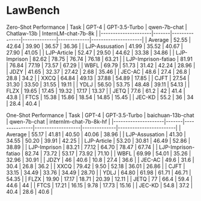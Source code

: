 # LawBench

Zero-Shot Performance
| Task                | GPT-4 | GPT-3.5-Turbo | qwen-7b-chat | Chatlaw-13b | InternLM-chat-7b-8k |
|---------------------|-------|---------------|--------------|-------------|---------------------|
| Average             | 52.55 | 42.64         | 39.90        | 36.57       | 36.36               |
| LJP-Assusation      | 41.99 | 35.52         | 40.67        | 27.90       | 41.05               |
| LJP-Article         | 52.47 | 29.50         | 44.62        | 33.38       | 34.86               |
| LJP-Imprison        | 82.62 | 78.75         | 76.74        | 76.18       | 63.21               |
| LJP-Imprison-fatiao | 81.91 | 76.84         | 77.19        | 73.57       | 67.29               |
| WBFL                | 69.79 | 51.73         | 31.42        | 42.24       | 28.96               |
| JDZY                | 41.65 | 32.37         | 27.42        | 2.68        | 35.46               |
| JEC-AC              | 48.6  | 27.4          | 26.8         | 28.8        | 34.2                |
| XXCQ                | 64.84 | 49.13         | 37.88        | 54.89       | 17.85               |
| CJFT                | 27.54 | 31.30         | 33.50        | 31.55       | 19.11               |
| YDLJ                | 56.50 | 53.75         | 48.48        | 39.11       | 54.13               |
| FLZX                | 19.65 | 17.45         | 19.32        | 17.17       | 13.37               |
| JETQ                | 77.6  | 61.2          | 42           | 41.4        | 43.8                |
| FTCS                | 15.38 | 15.86         | 18.54        | 14.85       | 15.45               |
| JEC-KD              | 55.2  | 36            | 34           | 28.4        | 40.4                |

One-Shot Performance
| Task                | GPT-4 | GPT-3.5-Turbo | baichuan-13b-chat | qwen-7b-chat | internlm-chat-7b-8k-hf |
|---------------------|-------|---------------|-------------------|--------------|------------------------|
| Average             | 55.17 | 41.81         | 40.50             | 40.06        | 38.96                  |
| LJP-Assusation      | 41.30 | 34.55         | 50.20             | 39.91        | 42.25                  |
| LJP-Article         | 53.20 | 30.81         | 46.49             | 52.86        | 38.89                  |
| LJP-Imprison        | 83.21 | 77.12         | 64.70             | 78.47        | 67.74                  |
| LJP-Imprison-fatiao | 82.74 | 73.72         | 53.17             | 73.92        | 71.10                  |
| WBFL                | 69.99 | 54.01         | 35.26             | 32.96        | 30.91                  |
| JDZY                | 46    | 40.6          | 10.8              | 27.4         | 36.6                   |
| JEC-AC              | 49.6  | 31.6          | 30.4              | 26.8         | 36.2                   |
| XXCQ                | 79.42 | 9.50          | 52.18             | 36.01        | 26.86                  |
| CJFT                | 33.15 | 34.49         | 33.76             | 34.49        | 28.70                  |
| YDLJ                | 64.80 | 61.98         | 61.71             | 46.71        | 54.35                  |
| FLZX                | 19.90 | 17.17         | 18.71             | 20.39        | 12.11                  |
| JETQ                | 77    | 66.4          | 59.4              | 44.6         | 44                     |
| FTCS                | 17.21 | 16.15         | 9.78              | 17.73        | 15.16                  |
| JEC-KD              | 54.8  | 37.2          | 40.4              | 28.6         | 40.6                   |
